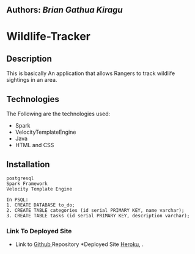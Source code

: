 ## Authors: ***Brian Gathua Kiragu***

# Wildlife-Tracker
## Description

This is basically An application that allows Rangers to track wildlife sightings in an area.

## Technologies

The Following are the technologies used:

 * Spark
 * VelocityTemplateEngine
 * Java
 * HTML and CSS

 ## Installation

 ```
 postgresql
 Spark Framework
 Velocity Template Engine

In PSQL:
1. CREATE DATABASE to_do;
2. CREATE TABLE categories (id serial PRIMARY KEY, name varchar);
3. CREATE TABLE tasks (id serial PRIMARY KEY, description varchar);
 ```

### Link To Deployed Site

* Link to [Github ](https://github.com/GathuaKiragu/wildlife-tracker.git) Repository
*Deployed Site [Heroku](http://wildlife-tracker17.herokuapp.com/), .

